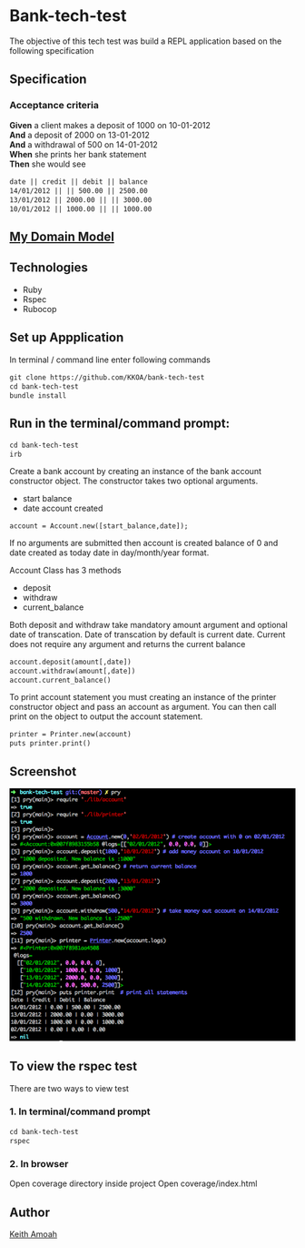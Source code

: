 # Bank-tech-test

The objective of this tech test was build a REPL application based on the following specification

## Specification

### Acceptance criteria

**Given** a client makes a deposit of 1000 on 10-01-2012  
**And** a deposit of 2000 on 13-01-2012  
**And** a withdrawal of 500 on 14-01-2012  
**When** she prints her bank statement  
**Then** she would see

```
date || credit || debit || balance
14/01/2012 || || 500.00 || 2500.00
13/01/2012 || 2000.00 || || 3000.00
10/01/2012 || 1000.00 || || 1000.00
```

## [My Domain Model](https://github.com/KKOA/bank-tech-test/blob/master/domain_model.md)

## Technologies
- Ruby
- Rspec
- Rubocop

## Set up Appplication
In terminal / command line enter following commands
```
git clone https://github.com/KKOA/bank-tech-test
cd bank-tech-test
bundle install
```

## Run in the terminal/command prompt:

 ```
 cd bank-tech-test
 irb
 ```
 Create a bank account by creating an instance of the bank account constructor object.
 The constructor takes two optional arguments.
 - start balance
 - date account created
```
account = Account.new([start_balance,date]);
```
If no arguments are submitted then account is created balance of 0 and date created as today date in day/month/year format.

Account Class has 3 methods
- deposit
- withdraw
- current_balance

Both deposit and withdraw take mandatory amount argument and optional date of transcation.
Date of transcation by default is current date.
Current does not require any argument and returns the current balance
```
account.deposit(amount[,date])
account.withdraw(amount[,date])
account.current_balance()
```
To print account statement you must creating an instance of the printer constructor object and pass an account as argument. You can then call print on the object to output the account statement.
```
printer = Printer.new(account)
puts printer.print()
```

## Screenshot

![sample execution from terminal](https://github.com/KKOA/bank-tech-test/blob/master/ScreenShot.png)

## To view the rspec test

There are two ways to view test
### 1. In terminal/command prompt
```
cd bank-tech-test
rspec
```
### 2. In browser
Open coverage directory inside project
Open coverage/index.html

## Author
[Keith Amoah](https://github.com/KKOA)

